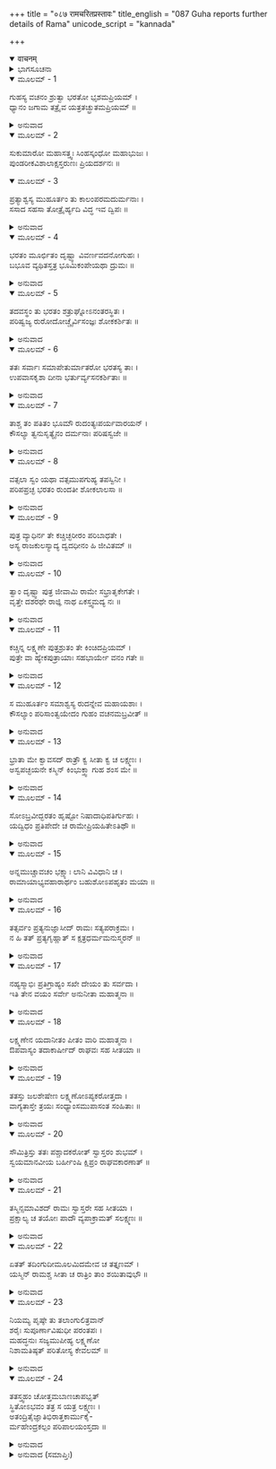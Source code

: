 +++
title = "०८७ रामचरितप्रस्तावः"
title_english = "087 Guha reports further details of Rama"
unicode_script = "kannada"

+++
<details open><summary>वाचनम्</summary>

<div class="audioEmbed"  caption="श्रीराम-हरिसीताराममूर्ति-घनपाठिभ्यां वचनम्" src="https://archive.org/download/Ramayana-recitation-Sriram-harisItArAmamUrti-Ghanapaati-v2/Kanda_2/Kanda_2_AYK-087-Rama_Charitha_Prasthavaha.mp3"></div>
</details>



<details><summary>ಭಾಗಸೂಚನಾ</summary>

ಶ್ರೀರಾಮನ ವಿಷಯವನ್ನು ಕೇಳಿ ಭರತನ ಮೂರ್ಛೆ, ಶತ್ರುಘ್ನ-ಕೌಸಲ್ಯಾ-ಕೈಕೇಯಿ ಸುಮಿತ್ರೆಯರ ವಿಲಾಪ, ಎಚ್ಚರಗೊಂಡ ಭರತನ ಕೇಳಿಕೆಯಂತೆ ಶ್ರೀರಾಮನ ಭೋಜನ-ಶಯನ ಮುಂತಾದ ವಿಷಯವಾಗಿ ಗುಹನಿಂದ ವಿವರಣೆ
</details>

<details open><summary>ಮೂಲಮ್ - 1</summary>

ಗುಹಸ್ಯ ವಚನಂ ಶ್ರುತ್ವಾ ಭರತೋ ಭೃಶಮಪ್ರಿಯಮ್ ।  
ಧ್ಯಾನಂ ಜಗಾಮ ತತ್ರೈವ ಯತ್ರತಚ್ಛ್ರುತಮಪ್ರಿಯಮ್ ॥
</details>

<details><summary>ಅನುವಾದ</summary>

ಶ್ರೀರಾಮನ ಜಟಾಧಾರಣ ಮುಂತಾದ ಅತ್ಯಂತ ಅಪ್ರಿಯ ಮಾತುಗಳನ್ನು ಗುಹನಿಂದ ಕೇಳಿ ಭರತನು ಚಿಂತಾ ಮಗ್ನನಾದನು. ಶ್ರೀರಾಮನ ಕುರಿತು ಕೇಳಿದ ಅಪ್ರಿಯ ಮಾತನ್ನು ಕೇಳಿ ಅದನ್ನೇ ಅವನು ಚಿಂತಿಸತೊಡಗಿದನು. (ಈಗ ನನ್ನ ಮನೋರಥ ಪೂರ್ಣವಾಗಲಾರದು. ಶ್ರೀರಾಮನು ಜಟೆ ಧರಿಸಿಕೊಂಡಿದ್ದರಿಂದ ಅವನು ಮರಳಿ ಬರಲಾರನೆಂದೇ ನನಗೆ ಚಿಂತೆ ಉಂಟಾಗಿದೆ.॥1॥
</details>

<details open><summary>ಮೂಲಮ್ - 2</summary>

ಸುಕುಮಾರೋ ಮಹಾಸತ್ತ್ವಃ ಸಿಂಹಸ್ಕಂಧೋ ಮಹಾಭುಜಃ ।  
ಪುಂಡರೀಕವಿಶಾಲಾಕ್ಷಸ್ತರುಣಃ ಪ್ರಿಯದರ್ಶನಃ ॥
</details>

<details open><summary>ಮೂಲಮ್ - 3</summary>

ಪ್ರತ್ಯಾಶ್ವಸ್ಯ ಮುಹೂರ್ತಂ ತು ಕಾಲಂಪರಮದುರ್ಮನಾಃ ।  
ಸಸಾದ ಸಹಸಾ ತೋತ್ರೈರ್ಹ್ಯದಿ ವಿದ್ಧ ಇವ ದ್ವಿಪಃ ॥
</details>

<details><summary>ಅನುವಾದ</summary>

ಭರತನು ಸುಕುಮಾರ ನಿರುವಂತೆಯೇ ಮಹಾ ಬಲಶಾಲಿಯಾಗಿದ್ದನು, ಅವನು ಸಿಂಹಸ್ಕಂಧನಾಗಿದ್ದು, ಭುಜಗಳು ದೀರ್ಘವಾಗಿದ್ದವು, ನೇತ್ರಗಳು ಅರಳಿದ ಕಮಲದಂತೆ ಸುಂದರವಾಗಿದ್ದವು. ಅವನು ತರುಣನಾಗಿದ್ದು, ನೋಡಲು ಮನೋಹರನಾಗಿದ್ದನು. ಗುಹನ ಮಾತನ್ನು ಕೇಳಿ ಮುಹೂರ್ತ ಕಾಲ ಹೇಗೋ ಸಮಾಧಾನಗೊಂಡಿದ್ದನು, ಮತ್ತೆ ಪುನಃ ಅವನ ಮನಸ್ಸಿನಲ್ಲಿ ಬಹಳ ದುಃಖವಾಯಿತು. ಅಂಕುಶದಿಂದ ತಿವಿದ ಆನೆಯಂತೆ ಅವನು ಅತ್ಯಂತ ವ್ಯಥಿತನಾಗಿ ತತ್ಕ್ಷಣ ದುಃಖದಿಂದ ಶಿಥಿಲನಾಗಿ ಮೂರ್ಛಿತನಾದನು.॥2-3॥
</details>

<details open><summary>ಮೂಲಮ್ - 4</summary>

ಭರತಂ ಮೂರ್ಛಿತಂ ದೃಷ್ಟ್ವಾ ವಿವರ್ಣವದನೋಗುಹಃ ।  
ಬಭೂವ ವ್ಯಥಿತಸ್ತತ್ರ ಭೂಮಿಕಂಪೇಯಥಾ ದ್ರುಮಃ ॥
</details>

<details><summary>ಅನುವಾದ</summary>

ಭರತನು ಮೂರ್ಛಿತನಾಗಿ ಇರುವುದನ್ನು ನೋಡಿ ಗುಹನ ಮುಖವು ಬಾಡಿತು. ಭೂಕಂಪದ ಸಮಯ ನಡುಗುವ ಮರದಂತೆ ವ್ಯಥಿತನಾಗಿ ನಡುಗಿಹೋದನು.॥4॥
</details>

<details open><summary>ಮೂಲಮ್ - 5</summary>

ತದವಸ್ಥಂ ತು ಭರತಂ ಶತ್ರುಘ್ನೋಽನಂತರಸ್ಥಿತಃ ।  
ಪರಿಷ್ವಜ್ಯ ರುರೋದೋಚ್ಚೈರ್ವಿಸಂಜ್ಞಃ ಶೋಕಕರ್ಶಿತಃ ॥
</details>

<details><summary>ಅನುವಾದ</summary>

ಶತ್ರುಘ್ನನು ಭರತನ ಬಳಿಯಲ್ಲೇ ಕುಳಿತಿದ್ದನು. ಅವನ ಅಂತಹ ಸ್ಥಿತಿಯನ್ನು ಕಂಡು ಅವನನ್ನು ಅಪ್ಪಿಕೊಂಡು ಜೋರಾಗಿ ಅಳ ತೊಡಗಿದನು ಹಾಗೂ ಶೋಕದಿಂದ ಎಚ್ಚರದಪ್ಪಿದನು.॥5॥
</details>

<details open><summary>ಮೂಲಮ್ - 6</summary>

ತತಃ ಸರ್ವಾಃ ಸಮಾಪೇತುರ್ಮಾತರೋ ಭರತಸ್ಯ ತಾಃ ।  
ಉಪವಾಸಕೃಶಾ ದೀನಾ ಭರ್ತುರ್ವ್ಯಸನಕರ್ಶಿತಾಃ ॥
</details>

<details><summary>ಅನುವಾದ</summary>

ಅನಂತರ ಭರತನ ಎಲ್ಲ ತಾಯಂದಿರು ಅಲ್ಲಿಗೆ ಬಂದರು. ಅವರು ಪತಿವಿಯೋಗದ ದುಃಖದಿಂದ ದುಃಖಿತರಾಗಿದ್ದು, ಉಪವಾಸದಿಂದಾಗಿ ದುರ್ಬಲರೂ, ದೀನರೂ ಆಗಿದ್ದರು.॥6॥
</details>

<details open><summary>ಮೂಲಮ್ - 7</summary>

ತಾಶ್ಚ ತಂ ಪತಿತಂ ಭೂಮೌ ರುದಂತ್ಯಃಪರ್ಯವಾರಯನ್ ।  
ಕೌಸಲ್ಯಾ ತ್ವನುಸೃತ್ಯೈನಂ ದರ್ಮನಾಃ ಪರಿಷಸ್ವಜೇ ॥
</details>

<details><summary>ಅನುವಾದ</summary>

ನೆಲದಲ್ಲಿ ಬಿದ್ದಿರುವ ಭರತನನ್ನು ಸುತ್ತುವರಿದು ಎಲ್ಲರೂ ಅಳತೊಡಗಿದರು. ಕೌಸಲ್ಯೆಯ ಹೃದಯವಾದರೋ ದುಃಖದಿಂದ ಇನ್ನೂ ಕಾತರವಾಗಿತ್ತು. ಅವಳು ಭರತನ ಬಳಿಗೆ ಹೋಗಿ ಅವನನ್ನು ತೊಡೆಯಲ್ಲೆತ್ತಿಕೊಂಡಳು.॥7॥
</details>

<details open><summary>ಮೂಲಮ್ - 8</summary>

ವತ್ಸಲಾ ಸ್ವಂ ಯಥಾ ವತ್ಸಮುಪಗುಹ್ಯ ತಪಸ್ವಿನೀ ।  
ಪರಿಪಪ್ರಚ್ಛ ಭರತಂ ರುಂದತೀ ಶೋಕಲಾಲಸಾ ॥
</details>

<details><summary>ಅನುವಾದ</summary>

ವಾತ್ಸಲ್ಯಮಯೀ ಗೋವು ತನ್ನ ಕರುವನ್ನು ಪ್ರೇಮದಿಂದ ನೆಕ್ಕುವಂತೆ ಶೋಕದಿಂದ ವ್ಯಾಕುಲಳಾದ ತಪಸ್ವಿನೀ ಕೌಸಲ್ಯೆಯು ಭರತನನ್ನು ತೊಡೆಯಲ್ಲೆತ್ತಿಕೊಂಡು ಅಳುತ್ತಾ ಕೇಳಿದಳು.॥8॥
</details>

<details open><summary>ಮೂಲಮ್ - 9</summary>

ಪುತ್ರ ವ್ಯಾಧಿರ್ನ ತೇ ಕಚ್ಚಿಚ್ಛರೀರಂ ಪರಿಬಾಧತೇ ।  
ಅಸ್ಯ ರಾಜಕುಲಸ್ಯಾದ್ಯ ದ್ವದಧೀನಂ ಹಿ ಜೀವಿತಮ್ ॥
</details>

<details><summary>ಅನುವಾದ</summary>

ಮಗು! ನಿನ್ನ ಶರೀರಕ್ಕೆ ಯಾವುದಾದರೂ ರೋಗವು ಕಷ್ಟಕೊಡುತ್ತಿಲ್ಲವಲ್ಲ? ಈಗ ಈ ರಾಜವಂಶದ ಜೀವನವೇ ನಿನ್ನ ಅಧೀನವಾಗಿದೆ.॥9॥
</details>

<details open><summary>ಮೂಲಮ್ - 10</summary>

ತ್ವಾಂ ದೃಷ್ಟ್ವಾ ಪುತ್ರ ಜೀವಾಮಿ ರಾಮೇ ಸಭ್ರಾತೃಕೇಗತೇ ।  
ವೃತ್ತೇ ದಶರಥೇ ರಾಜ್ಞಿ ನಾಥ ಏಕಸ್ತ್ವಮದ್ಯ ನಃ ॥
</details>

<details><summary>ಅನುವಾದ</summary>

ವತ್ಸ! ನಾನು ನಿನ್ನನ್ನು ನೋಡಿಯೇ ಬದುಕುತ್ತಿರುವೆನು. ಶ್ರೀರಾಮನು ಲಕ್ಷ್ಮಣನೊಂದಿಗೆ ಕಾಡಿಗೆ ಹೋದನು. ಮಹಾರಾಜರು ಸ್ವರ್ಗವಾಸಿಗಳಾದರು. ಈಗ ನೀನೊಬ್ಬನೇ ನನಗೆ ರಕ್ಷಕನಾಗಿರುವೆ.॥10॥
</details>

<details open><summary>ಮೂಲಮ್ - 11</summary>

ಕಚ್ಚಿನ್ನ ಲಕ್ಷ್ಮಣೇ ಪುತ್ರಶ್ರುತಂ ತೇ ಕಿಂಚಿದಪ್ರಿಯಮ್ ।  
ಪುತ್ರೇ ವಾ ಹ್ಯೇಕಪುತ್ರಾಯಾಃ ಸಹಭಾರ್ಯೇ ವನಂ ಗತೇ ॥
</details>

<details><summary>ಅನುವಾದ</summary>

ಮಗು! ನಿಜ ಹೇಳು, ನೀನು ಲಕ್ಷ್ಮಣನ ಸಂಬಂಧದಲ್ಲಿ ಅಥವಾ ಒಬ್ಬನೇ ಪುತ್ರನಾದ ನನ್ನ ಮಗನಾದ ಶ್ರೀರಾಮನು ಸೀತಾಸಹಿತ ವನಕ್ಕೆ ಹೋಗಿದ್ದ ಅವನ ವಿಷಯದಲ್ಲಿ ಏನಾದರೂ ಅಪ್ರಿಯ ಮಾತನ್ನು ಕೇಳಿದೆಯಾ.॥11॥
</details>

<details open><summary>ಮೂಲಮ್ - 12</summary>

ಸ ಮುಹೂರ್ತಂ ಸಮಾಶ್ವಸ್ಯ ರುದನ್ನೇವ ಮಹಾಯಶಾಃ ।  
ಕೌಸಲ್ಯಾಂ ಪರಿಸಾಂತ್ವಯೇದಂ ಗುಹಂ ವಚನಮಬ್ರವೀತ್ ॥
</details>

<details><summary>ಅನುವಾದ</summary>

ಮುಹೂರ್ತಕಾಲದಲ್ಲಿ ಮಹಾಯಶಸ್ವೀ ಭರತನ ಚಿತ್ತ ಸ್ವಸ್ಥವಾದಾಗ ಅವನು ಅಳುತ್ತಿರುವ ಕೌಸಲ್ಯೆಗೆ ಸಾಂತ್ವನವನ್ನು ನೀಡುತ್ತಾ, ಅಮ್ಮಾ! ಗಾಬರಿಪಡಬೇಡ, ನಾನು ಯಾವುದೇ ಅಪ್ರಿಯ ಮಾತನ್ನು ಕೇಳಲಿಲ್ಲ ಮತ್ತೆ ಗುಹನಲ್ಲಿ ಈ ಪ್ರಕಾರ ಕೇಳಿದನು.॥12॥
</details>

<details open><summary>ಮೂಲಮ್ - 13</summary>

ಭ್ರಾತಾ ಮೇ ಕ್ವಾವಸದ್ ರಾತ್ರೌ ಕ್ವ ಸೀತಾ ಕ್ವ ಚ ಲಕ್ಷ್ಮಣಃ ।  
ಅಸ್ವಪಚ್ಛಯನೇ ಕಸ್ಮಿನ್ ಕಿಂಭುಕ್ತ್ವಾ ಗುಹ ಶಂಸ ಮೇ ॥
</details>

<details><summary>ಅನುವಾದ</summary>

ಗುಹನೇ! ಅಂದು ರಾತ್ರಿಯಲ್ಲಿ ನನ್ನಣ್ಣ ಶ್ರೀರಾಮನು ಎಲ್ಲಿ ತಂಗಿದ್ದನು? ಸೀತೆ ಎಲ್ಲಿದ್ದಳು? ಮತ್ತು ಲಕ್ಷ್ಮಣ ಎಲ್ಲಿದ್ದನು? ಅವರು ಯಾವ ಆಹಾರ ಸೇವಿಸಿದರು ಎಂತಹ ಶಯ್ಯೆಯಲ್ಲಿ ಮಲಗಿದ್ದರು? ಇದೆಲ್ಲವನ್ನು ನನಗೆ ತಿಳಿಸು.॥13॥
</details>

<details open><summary>ಮೂಲಮ್ - 14</summary>

ಸೋಽಬ್ರವೀದ್ಭರತಂ ಹೃಷ್ಟೋ ನಿಷಾದಾಧಿಪತಿರ್ಗುಹಃ ।  
ಯದ್ವಿಧಂ ಪ್ರತಿಪೇದೇ ಚ ರಾಮೇಪ್ರಿಯಹಿತೇಽತಿಥೌ ॥
</details>

<details><summary>ಅನುವಾದ</summary>

ಈ ಪ್ರಶ್ನೆ ಕೇಳಿ ಗುಹನಿಗೆ ಬಹಳ ಸಂತೋಷವಾಗಿ, ಅವನು ತನ್ನ ಪ್ರಿಯ ಹಾಗೂ ಹಿತಕಾರಿ ಅತಿಥಿ ಶ್ರೀರಾಮನು ಬಂದಾಗ ನಮ್ಮೊಂದಿಗೆ ಹೇಗೆ ವರ್ತಿಸಿದ್ದನು? ಅದೆಲ್ಲವನ್ನು ತಿಳಿಸುತ್ತಾ ಭರತನಲ್ಲಿ ಹೇಳಿದನು.॥14॥
</details>

<details open><summary>ಮೂಲಮ್ - 15</summary>

ಅನ್ನಮುಚ್ಚಾವಚಂ ಭಕ್ಷ್ಯಾಃ ಲಾನಿ ವಿವಿಧಾನಿ ಚ ।  
ರಾಮಾಯಾಭ್ಯವಹಾರಾರ್ಥಂ ಬಹುಶೋಽಪಹೃತಂ ಮಯಾ ॥
</details>

<details><summary>ಅನುವಾದ</summary>

ನಾನು ಬಗೆ ಬಗೆಯ ಅನ್ನ, ಅನೇಕ ಪ್ರಕಾರದ ಖಾದ್ಯ ಪದಾರ್ಥಗಳನ್ನು, ಅನೇಕ ರೀತಿಯ ಫಲಗಳನ್ನು ಶ್ರೀರಾಮನ ಬಳಿಗೆ ಭೋಜನಕ್ಕಾಗಿ ಸಾಕಾಗುವಷ್ಟು ಕಳಿಸಿದೆ.॥15॥
</details>

<details open><summary>ಮೂಲಮ್ - 16</summary>

ತತ್ಸರ್ವಂ ಪ್ರತ್ಯನುಜ್ಞಾಸೀದ್ ರಾಮಃ ಸತ್ಯಪರಾಕ್ರಮಃ ।  
ನ ಹಿ ತತ್ ಪ್ರತ್ಯಗೃಹ್ಣಾತ್ ಸ ಕ್ಷತ್ರಧರ್ಮಮನುಸ್ಮರನ್ ॥
</details>

<details><summary>ಅನುವಾದ</summary>

ಸತ್ಯ ಪರಾಕ್ರಮಿ ಶ್ರೀರಾಮನು ನಾನು ಕೊಟ್ಟ ಎಲ್ಲ ವಸ್ತುಗಳನ್ನೇನೋ ಸ್ವೀಕರಿಸಿದನು, ಆದರೆ ಕ್ಷತ್ರಿಯ ಧರ್ಮವನ್ನು ನೆನೆಯುತ್ತಾ ಅವನ್ನು ತೆಗೆದುಕೊಳ್ಳದೆ ನನಗೇ ಆದರ ಪೂರ್ವಕವಾಗಿ ಹಿಂದಿರುಗಿಸಿದನು.॥16॥
</details>

<details open><summary>ಮೂಲಮ್ - 17</summary>

ನಹ್ಯಸ್ಮಾಭಿಃ ಪ್ರತಿಗ್ರಾಹ್ಯಂ ಸಖೇ ದೇಯಂ ತು ಸರ್ವದಾ ।  
ಇತಿ ತೇನ ವಯಂ ಸರ್ವೇ ಅನುನೀತಾ ಮಹಾತ್ಮನಾ ॥
</details>

<details><summary>ಅನುವಾದ</summary>

ಮತ್ತೆ ಆ ಮಹಾತ್ಮನು ನಮ್ಮೆಲ್ಲರಿಗೆ ಸಮಜಾಯಿಸುತ್ತಾ ಹೇಳಿದನು - ಸಖನೇ! ನಮ್ಮಂತಹ ಕ್ಷತ್ರಿಯರು ಯಾರಿಂದಲೂ ಏನನ್ನೂ ತೆಗೆದುಕೊಳ್ಳಬಾರದು; ಆದರೆ ಸದಾ ಕೊಡುತ್ತಾ ಇರಬೇಕು.॥17॥
</details>

<details open><summary>ಮೂಲಮ್ - 18</summary>

ಲಕ್ಷ್ಮಣೇನ ಯದಾನೀತಂ ಪೀತಂ ವಾರಿ ಮಹಾತ್ಮನಾ ।  
ಔಪವಾಸ್ಯಂ ತದಾಕಾರ್ಷೀದ್ ರಾಘವಃ ಸಹ ಸೀತಯಾ ॥
</details>

<details><summary>ಅನುವಾದ</summary>

ಸೀತಾಸಹಿತ ರಾಮನು ಆ ರಾತ್ರಿ ಉಪವಾಸವನ್ನೇ ಮಾಡಿದನು. ಲಕ್ಷ್ಮಣನು ತಂದಿತ್ತ ಜಲವನ್ನು ಮಾತ್ರ ಆ ಮಹಾತ್ಮನು ಕುಡಿದನು.॥18॥
</details>

<details open><summary>ಮೂಲಮ್ - 19</summary>

ತತಸ್ತು ಜಲಶೇಷೇಣ ಲಕ್ಷ್ಮಣೋಽಪ್ಯಕರೋತ್ತದಾ ।  
ವಾಗ್ಯತಾಸ್ತೇ ತ್ರಯಃ ಸಂಧ್ಯಾಂಸಮುಪಾಸಂತ ಸಂಹಿತಾಃ ॥
</details>

<details><summary>ಅನುವಾದ</summary>

ಅವನು ಕುಡಿದು ಉಳಿದ ನೀರನ್ನು ಲಕ್ಷ್ಮಣನು ಸ್ವೀಕರಿಸಿದನು. ನೀರು ಕುಡಿಯುವ ಮೊದಲು ಅವರು ಮೂವರೂ ಏಕಾಗ್ರಚಿತ್ತರಾಗಿ ಮೌನದಿಂದ ಸಂಧ್ಯೋಪಾಸನೆ ಮಾಡಿದ್ದರು.॥19॥
</details>

<details open><summary>ಮೂಲಮ್ - 20</summary>

ಸೌಮಿತ್ರಿಸ್ತು ತತಃ ಪಶ್ಚಾದಕರೋತ್ ಸ್ವಾಸ್ತರಂ ಶುಭಮ್ ।  
ಸ್ವಯಮಾನವೀಯ ಬರ್ಹೀಂಷಿ ಕ್ಷಿಪ್ರಂ ರಾಘವಕಾರಣಾತ್ ॥
</details>

<details><summary>ಅನುವಾದ</summary>

ಅನಂತರ ಲಕ್ಷ್ಮಣನು ಬೇಗನೇ ಹುಲ್ಲು-ಚಿಗುರುಗಳನ್ನು ತಂದು ಶ್ರೀರಾಮನಿಗಾಗಿ ಸುಂದರ ಶಯ್ಯೆಯನ್ನು ನಿರ್ಮಿಸಿದನು.॥20॥
</details>

<details open><summary>ಮೂಲಮ್ - 21</summary>

ತಸ್ಮಿನ್ಸಮಾವಿಶದ್ ರಾಮಃ ಸ್ವಾಸ್ತರೇ ಸಹ ಸೀತಯಾ ।  
ಪ್ರಕ್ಷಾಲ್ಯ ಚ ತಯೋಃ ಪಾದೌ ವ್ಯಪಾಕ್ರಾಮತ್ ಸಲಕ್ಷ್ಮಣಃ ॥
</details>

<details><summary>ಅನುವಾದ</summary>

ಆ ಸುಂದರ ಶಯ್ಯೆಯಲ್ಲಿ ಸೀತೆಯೊಂದಿಗೆ ಶ್ರೀರಾಮನು ವಿರಾಜಮಾನನಾದಾಗ ಲಕ್ಷ್ಮಣನು ಅವರಿಬ್ಬರ ಪಾದಸೇವೆ ಗೈದು ಅಲ್ಲಿಂದ ದೂರಹೋಗಿ ಕುಳಿತುಕೊಂಡನು.॥21॥
</details>

<details open><summary>ಮೂಲಮ್ - 22</summary>

ಏತತ್ ತದಿಂಗುದೀಮೂಲಮಿದಮೇವ ಚ ತತ್ತೃಣಮ್ ।  
ಯಸ್ಮಿನ್ ರಾಮಶ್ಚ ಸೀತಾ ಚ ರಾತ್ರಿಂ ತಾಂ ಶಯಿತಾವುಭೌ ॥
</details>

<details><summary>ಅನುವಾದ</summary>

ಇದೋ, ಇದೆ ಆ ಇಂಗುದಿ ವೃಕ್ಷದ ಬುಡವಾಗಿದೆ ಮತ್ತು ಇಲ್ಲೇ ಶ್ರೀರಾಮ ಮತ್ತು ಸೀತೆಯರು ರಾತ್ರಿಯಲ್ಲಿ ಮಲಗಿದ್ದ ಹುಲ್ಲು ಇದೆ.॥22॥
</details>

<details open><summary>ಮೂಲಮ್ - 23</summary>

ನಿಯಮ್ಯ ಪೃಷ್ಠೇ ತು ತಲಾಂಗುಲಿತ್ರವಾನ್  
ಶರೈಃ ಸುಪೂರ್ಣಾವಿಷುಧೀ ಪರಂತಪಃ ।  
ಮಹದ್ಧನುಃ ಸಜ್ಯಮುಪೀಹ್ಯ ಲಕ್ಷ್ಮಣೋ  
ನಿಶಾಮತಿಷ್ಠತ್ ಪರಿತೋಸ್ಯ ಕೇವಲಮ್ ॥
</details>

<details><summary>ಅನುವಾದ</summary>

ಪರಂತಪ ಲಕ್ಷ್ಮಣನು ಬಾಣಗಳಿಂದ ತುಂಬಿದ ಎರಡು ಬತ್ತಳಿಕೆಗಳನ್ನು ಬೆನ್ನಿಗೆ ಕಟ್ಟಿಕೊಂಡು, ಎರಡೂ ಕೈಗಳ ಬೆರಳುಗಳಲ್ಲಿ ಚರ್ಮದ ಕವಚವನ್ನು ತೊಟ್ಟು ಮಹಾಧನುಸ್ಸನ್ನು ಸಜ್ಜಾಗಿಸಿ ಶ್ರೀರಾಮನ ಸುತ್ತಲೂ ತಿರುಗುತ್ತಾ ಕಾವಲು ಕಾಯುತ್ತಾ ರಾತ್ರಿಯಿಡೀ ನಿಂತೇ ಇದ್ದನು.॥23॥
</details>

<details open><summary>ಮೂಲಮ್ - 24</summary>

ತತಸ್ತ್ವಹಂ ಚೋತ್ತಮಬಾಣಚಾಪಭೃತ್  
ಸ್ಥಿತೋಽಭವಂ ತತ್ರ ಸ ಯತ್ರ ಲಕ್ಷ್ಮಣಃ ।  
ಅತಂದ್ರಿತೈಜ್ಞಾತಿಭಿರಾತ್ತಕಾರ್ಮುಕೈ-  
ರ್ಮಹೇಂದ್ರಕಲ್ಪಂ ಪರಿಪಾಲಯಂಸ್ತದಾ ॥
</details>

<details><summary>ಅನುವಾದ</summary>

ಅನಂತರ ನಾನೂ ಕೂಡ ಉತ್ತಮ ಧನುರ್ಬಾಣಗಳನ್ನು ಹಿಡಿದುಕೊಂಡು ಲಕ್ಷ್ಮಣನಿದ್ದಲ್ಲಿಗೇ ಬಂದು ನಿಂತೆನು. ಆಗ ನನ್ನ ಬಂಧು-ಬಾಂಧವರೊಂದಿಗೆ, ನಿದ್ರೆ-ಆಲಸ್ಯಗಳನ್ನು ತ್ಯಜಿಸಿ ಧನುಸ್ಸು-ಬಾಣಗಳನ್ನು ಧರಿಸಿ ಎಚ್ಚರಿಕೆಯಿಂದ ದೇವೇಂದ್ರನಂತೆ ತೇಜಸ್ವೀ ಶ್ರೀರಾಮನನ್ನು ನಾನು ರಕ್ಷಿಸುತ್ತಿದ್ದೆ.॥24॥
</details>

<details><summary>ಅನುವಾದ (ಸಮಾಪ್ತಿಃ)</summary>

ಶ್ರೀವಾಲ್ಮೀಕಿ ವಿರಚಿತ ಆರ್ಷರಾಮಾಯಣ ಆದಿಕಾವ್ಯದ ಅಯೋಧ್ಯಾಕಾಂಡದಲ್ಲಿ ಎಂಭತ್ತೇಳನೆಯ ಸರ್ಗ ಪೂರ್ಣವಾಯಿತು.॥87॥
</details>
